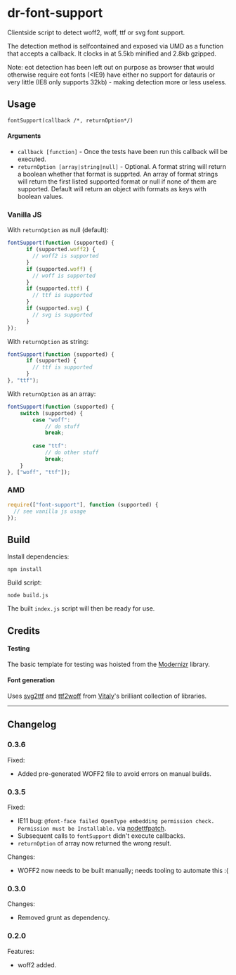 dr-font-support
===============

Clientside script to detect woff2, woff, ttf or svg font support.

The detection method is selfcontained and exposed via UMD as a function that accepts a callback. It clocks in at 5.5kb minified and 2.8kb gzipped.

Note: eot detection has been left out on purpose as browser that would otherwise require eot fonts (<IE9) have either no support for datauris or very little (IE8 only supports 32kb) - making detection more or less useless.


## Usage

```
fontSupport(callback /*, returnOption*/)
```

#### Arguments

* `callback [function]` - Once the tests have been run this callback will be executed.
* `returnOption [array|string|null]` - Optional. A format string will return a boolean whether that format is supprted. An array of format strings will return the first listed supported format or null if none of them are supported. Default will return an object with formats as keys with boolean values.


### Vanilla JS

With `returnOption` as null (default):

```javascript
fontSupport(function (supported) {
	  if (supported.woff2) {
	    // woff2 is supported
	  } 
	  if (supported.woff) {
	    // woff is supported
	  } 
	  if (supported.ttf) {
	    // ttf is supported
	  } 
	  if (supported.svg) {
	    // svg is supported
	  } 
});
```

With `returnOption` as string:

```javascript
fontSupport(function (supported) {
	  if (supported) {
	    // ttf is supported
	  }
}, "ttf");
```

With `returnOption` as an array:

```javascript
fontSupport(function (supported) {
	switch (supported) {
		case "woff":
			// do stuff
			break;
	  		
		case "ttf":
			// do other stuff
			break;
	}
}, ["woff", "ttf"]);
```

### AMD

```javascript
require(["font-support"], function (supported) {
  // see vanilla js usage
});
```

## Build

Install dependencies:

```
npm install
```

Build script:

```
node build.js
```

The built `index.js` script will then be ready for use.




## Credits

#### Testing
The basic template for testing was hoisted from the [Modernizr](https://github.com/Modernizr/Modernizr) library.

#### Font generation
Uses [svg2ttf](https://github.com/fontello/svg2ttf) and [ttf2woff](https://github.com/fontello/ttf2woff) from [Vitaly](https://github.com/fontello)'s brilliant collection of libraries.



---

## Changelog

### 0.3.6

Fixed:

* Added pre-generated WOFF2 file to avoid errors on manual builds.

### 0.3.5

Fixed:

* IE11 bug: `@font-face failed OpenType embedding permission check. Permission must be Installable.` via [nodettfpatch](https://github.com/GizmoWeb/nodeTTFPatch).
* Subsequent calls to `fontSupport` didn't execute callbacks.
* `returnOption` of array now returned the wrong result.

Changes:

* WOFF2 now needs to be built manually; needs tooling to automate this :( 

### 0.3.0

Changes:

* Removed grunt as dependency.


### 0.2.0

Features:

* woff2 added.